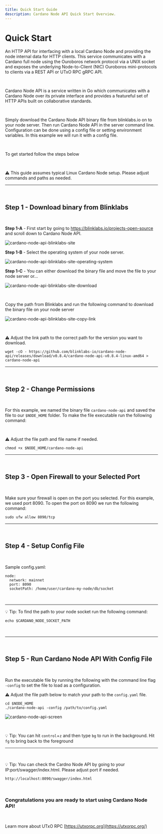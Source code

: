 ```yaml
---
title: Quick Start Guide
description: Cardano Node API Quick Start Overview.
---
```


# Quick Start

An HTTP API for interfacing with a local Cardano Node and providing the node internal data for HTTP clients. This service communicates with a Cardano full node using the Ouroboros network protocol via a UNIX socket and exposes the underlying Node-to-Client (NtC) Ouroboros mini-protocols to clients via a REST API or UTxO RPC gRPC API.

<br>

Cardano Node API is a service written in Go which communicates with a Cardano Node over its private interface and provides a featureful set of HTTP APIs built on collaborative standards.

<br>

Simply download the Cardano Node API binary file from blinklabs.io on to your node server. Then run Cardano Node API in the server command line. Configuration can be done using a config file or setting environment variables. In this example we will run it with a config file.

<br>

To get started follow the steps below

<br>

⚠️ This guide assumes typical Linux Cardano Node setup. Please adjust commands and paths as needed.

***

<br>

## Step 1 - Download binary from Blinklabs  
<br>

**Step 1-A** - First start by going to <a href="https://blinklabs.io/projects-open-source" target="_blank">https://blinklabs.io/projects-open-source</a> and scroll down to Cardano Node API.  

![cardano-node-api-blinklabs-site](/cardano-node-api-blinklabs-site.png)
<br>

**Step 1-B** - Select the operating system of your node server.  

![cardano-node-api-blinklabs-site-operating-system](/cardano-node-api-blinklabs-site-operating-system.png)
<br>

**Step 1-C** - You can either download the binary file and move the file to your node server or...  

![cardano-node-api-blinklabs-site-download](/cardano-node-api-blinklabs-site-download.png)

<br>

Copy the path from Blinklabs and run the following command to download the binary file on your node server  

![cardano-node-api-blinklabs-site-copy-link](/cardano-node-api-blinklabs-site-copy-link.png)

<br>

⚠️ Adjust the link path to the correct path for the version you want to download. 

```
wget -cO - https://github.com/blinklabs-io/cardano-node-api/releases/download/v0.8.4/cardano-node-api-v0.8.4-linux-amd64 > cardano-node-api
```

***

<br>

## Step 2 - Change Permissions

<br>

For this example, we named the binary file `cardano-node-api` and saved the file to our `$NODE_HOME` folder. To make the file executable run the following command:

<br>

⚠️ Adjust the file path and file name if needed. 

```
chmod +x $NODE_HOME/cardano-node-api
```

***

<br>

## Step 3 - Open Firewall to your Selected Port

<br>

Make sure your firewall is open on the port you selected. For this example, we used port 8090. To open the port on 8090 we run the following command:

`
sudo ufw allow 8090/tcp
`

***

<br>

## Step 4 - Setup Config File

<br>

Sample config.yaml:

```
node:
  network: mainnet
  port: 8090
  socketPath: /home/user/cardano-my-node/db/socket
```

<br>

***

💡 Tip: To find the path to your node socket run the following command:

```
echo $CARDANO_NODE_SOCKET_PATH
```

<br>

<!--

A detailed breakdown of the configuration file can be found here: [https://github.com/blinklabs-io/tx-submit-api/blob/main/config.yaml.example](https://github.com/blinklabs-io/tx-submit-api/blob/main/config.yaml.example)

-->

***

<br>

## Step 5 - Run Cardano Node API With Config File

<br>

Run the executable file by running the following with the command line flag `-config` to set the file to load as a configuration.

⚠️ Adjust the file path below to match your path to the `config.yaml` file.

```
cd $NODE_HOME
./cardano-node-api -config /path/to/config.yaml
```

![cardano-node-api-screen](/cardano-node-api-screen.png)

<br>

💡 Tip: You can hit `control`+`z` and then type `bg` to run in the background. Hit `fg` to bring back to the foreground

***

<br>


💡 Tip: You can check the Cardno Node API by going to your IP:port/swagger/index.html. Please adjust port if needed.

```
http://localhost:8090/swagger/index.html
```

<br>

### Congratulations you are ready to start using Cardano Node API!

<br>

Learn more about UTxO RPC [https://utxorpc.org](https://utxorpc.org/)


